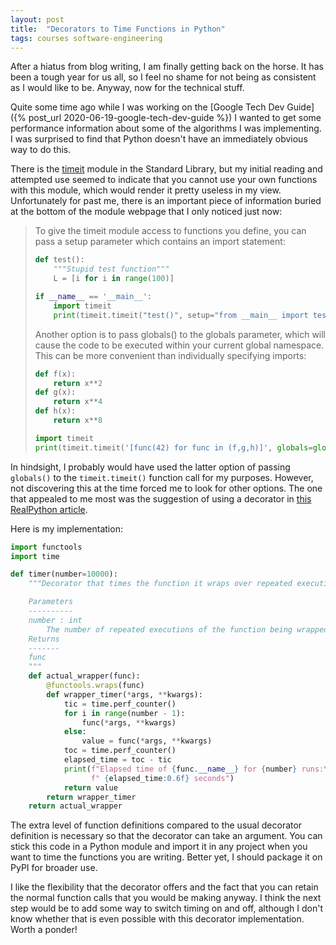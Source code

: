 ```yaml
---
layout: post
title:  "Decorators to Time Functions in Python"
tags: courses software-engineering
---
```


After a hiatus from blog writing, I am finally getting back on the horse. It
has been a tough year for us all, so I feel no shame for not being as
consistent as I would like to be. Anyway, now for the technical stuff.

Quite some time ago while I was working on the [Google Tech Dev
Guide]({% post_url 2020-06-19-google-tech-dev-guide %}) I wanted to get some
performance information about some of the algorithms I was implementing. I was
surprised to find that Python doesn't have an immediately obvious way to do
this.

There is the
[timeit](https://docs.python.org/3/library/timeit.html#module-timeit) module in
the Standard Library, but my initial reading and attempted use seemed to
indicate that you cannot use your own functions with this module, which would
render it pretty useless in my view. Unfortunately for past me, there is an
important piece of information buried at the bottom of the module webpage that
I only noticed just now:

> To give the timeit module access to functions you define, you can pass a
> setup parameter which contains an import statement:
> 
> ```python
> def test():
>     """Stupid test function"""
>     L = [i for i in range(100)]
> 
> if __name__ == '__main__':
>     import timeit
>     print(timeit.timeit("test()", setup="from __main__ import test"))
> ```
> 
> Another option is to pass globals() to the globals parameter, which will
> cause the code to be executed within your current global namespace. This can
> be more convenient than individually specifying imports:
> 
> ```python
> def f(x):
>     return x**2
> def g(x):
>     return x**4
> def h(x):
>     return x**8
> 
> import timeit
> print(timeit.timeit('[func(42) for func in (f,g,h)]', globals=globals()))
> ```

In hindsight, I probably would have used the latter option of passing
`globals()` to the `timeit.timeit()` function call for my purposes. However,
not discovering this at the time forced me to look for other options. The one
that appealed to me most was the suggestion of using a decorator in [this
RealPython article](https://realpython.com/python-timer/).

Here is my implementation:

```python
import functools
import time

def timer(number=10000):
    """Decorator that times the function it wraps over repeated executions

    Parameters
    ----------
    number : int
        The number of repeated executions of the function being wrapped
    Returns
    -------
    func
    """
    def actual_wrapper(func):
        @functools.wraps(func)
        def wrapper_timer(*args, **kwargs):
            tic = time.perf_counter()
            for i in range(number - 1):
                func(*args, **kwargs)
            else:
                value = func(*args, **kwargs)
            toc = time.perf_counter()
            elapsed_time = toc - tic
            print(f"Elapsed time of {func.__name__} for {number} runs:\n"
                  f" {elapsed_time:0.6f} seconds")
            return value
        return wrapper_timer
    return actual_wrapper
```

The extra level of function definitions compared to the usual decorator
definition is necessary so that the decorator can take an argument. You can
stick this code in a Python module and import it in any project when you want
to time the functions you are writing. Better yet, I should package it on PyPI
for broader use.

I like the flexibility that the decorator offers and the fact that you can
retain the normal function calls that you would be making anyway. I think the
next step would be to add some way to switch timing on and off, although I
don't know whether that is even possible with this decorator implementation.
Worth a ponder!
